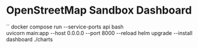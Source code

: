 # OpenStreetMap Sandbox Dashboard
``
docker compose run --service-ports api bash   
uvicorn main:app --host 0.0.0.0 --port 8000 --reload
helm upgrade --install dashboard ./charts